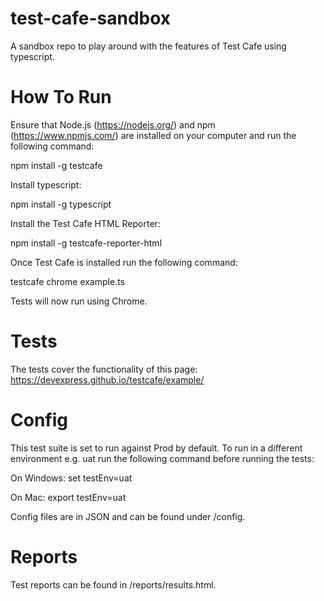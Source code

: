 # test-cafe-sandbox

A sandbox repo to play around with the features of Test Cafe using typescript.

# How To Run

Ensure that Node.js (https://nodejs.org/) and npm (https://www.npmjs.com/) 
are installed on your computer and run the following command:

npm install -g testcafe

Install typescript:

npm install -g typescript

Install the Test Cafe HTML Reporter:

npm install -g testcafe-reporter-html

Once Test Cafe is installed run the following command:

testcafe chrome example.ts

Tests will now run using Chrome.

# Tests

The tests cover the functionality of this page: https://devexpress.github.io/testcafe/example/

# Config

This test suite is set to run against Prod by default.
To run in a different environment e.g. uat run the following command before running the tests:

On Windows:
set testEnv=uat

On Mac:
export testEnv=uat

Config files are in JSON and can be found under /config.

# Reports

Test reports can be found in /reports/results.html.